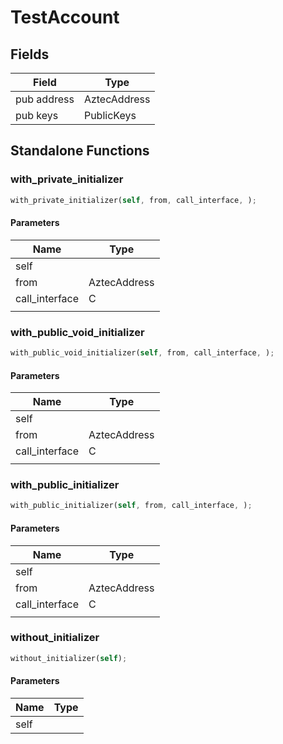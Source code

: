 # TestAccount

## Fields
| Field | Type |
| --- | --- |
| pub address | AztecAddress |
| pub keys | PublicKeys |

## Standalone Functions

### with_private_initializer

```rust
with_private_initializer(self, from, call_interface, );
```

#### Parameters
| Name | Type |
| --- | --- |
| self |  |
| from | AztecAddress |
| call_interface | C |
|  |  |

### with_public_void_initializer

```rust
with_public_void_initializer(self, from, call_interface, );
```

#### Parameters
| Name | Type |
| --- | --- |
| self |  |
| from | AztecAddress |
| call_interface | C |
|  |  |

### with_public_initializer

```rust
with_public_initializer(self, from, call_interface, );
```

#### Parameters
| Name | Type |
| --- | --- |
| self |  |
| from | AztecAddress |
| call_interface | C |
|  |  |

### without_initializer

```rust
without_initializer(self);
```

#### Parameters
| Name | Type |
| --- | --- |
| self |  |

